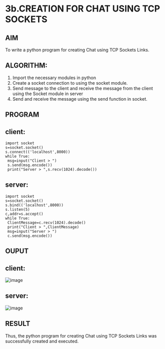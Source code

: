 # 3b.CREATION FOR CHAT USING TCP SOCKETS
## AIM
To write a python program for creating Chat using TCP Sockets Links.
## ALGORITHM:
1. Import the necessary modules in python
2. Create a socket connection to using the socket module.
3. Send message to the client and receive the message from the client using the Socket module in
 server
4. Send and receive the message using the send function in socket.
## PROGRAM
## client:
```
import socket
s=socket.socket()
s.connect(('localhost',8000))
while True:
 msg=input("Client > ")
 s.send(msg.encode())
 print("Server > ",s.recv(1024).decode())
```
## server:
```
import socket
s=socket.socket()
s.bind(('localhost',8000))
s.listen(5)
c,addr=s.accept()
while True:
 ClientMessage=c.recv(1024).decode()
 print("Client > ",ClientMessage)
 msg=input("Server > ")
 c.send(msg.encode())
```

## OUPUT
## client:
![image](https://github.com/ssonuma/3b_CHAT_USING_TCP_SOCKETS/assets/150653312/ee0a00f0-773a-4a85-8f62-2687c33161e7)

## server:
![image](https://github.com/ssonuma/3b_CHAT_USING_TCP_SOCKETS/assets/150653312/e7235d10-7f77-4393-a84e-e65da29a7e88)

## RESULT
Thus, the python program for creating Chat using TCP Sockets Links was successfully 
created and executed.
